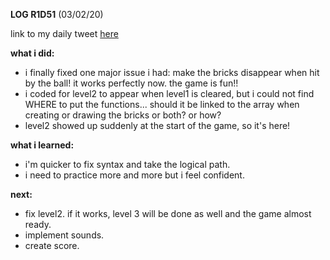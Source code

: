 **LOG R1D51** (03/02/20)

link to my daily tweet [here](https://twitter.com/Nightcoder2/status/1224237741946343424)

**what i did:**

- i finally fixed one major issue i had: make the bricks disappear when hit by the ball! it works perfectly now. the game is fun!!
- i coded for level2 to appear when level1 is cleared, but i could not find WHERE to put the functions... should it be linked to the array when creating or drawing the bricks or both? or how?
- level2 showed up suddenly at the start of the game, so it's here! 

**what i learned:**

- i'm quicker to fix syntax and take the logical path.
- i need to practice more and more but i feel confident.

**next:**

- fix level2. if it works, level 3 will be done as well and the game almost ready.
- implement sounds.
- create score.
